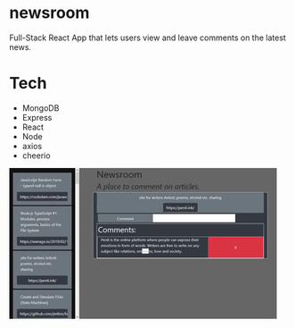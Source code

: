 # newsroom
Full-Stack React App that lets users view and leave comments on the latest news. 

# Tech

- MongoDB
- Express
- React
- Node 
- axios 
- cheerio 

![Usage Demo](./demo.gif)
